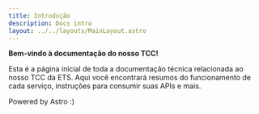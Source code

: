 ```yaml
---
title: Introdução
description: Docs intro
layout: ../../layouts/MainLayout.astro
---
```


**Bem-vindo à documentação do nosso TCC!**

Esta é a página inicial de toda a documentação técnica relacionada ao nosso TCC da ETS. Aqui você encontrará resumos do funcionamento de cada serviço, instruções para consumir suas APIs e mais.

Powered by Astro :)

